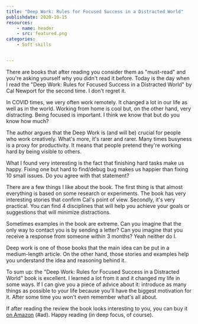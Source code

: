 ```yaml
---
title: "Deep Work: Rules for Focused Success in a Distracted World"
publishdate: 2020-10-15
resources:
    - name: header
    - src: featured.png
categories:
    - Soft skills


---
```


There are books that after reading you consider them as "must-read" and you're asking yourself why you didn't read it before. Today is the day when I read the "Deep Work: Rules for Focused Success in a Distracted World" by Cal Newport for the second time. I don't regret it.

In COVID times, we very often work remotely. It changed a lot in our life as well as in the world. Working from home is cool but, on the other hand, very distracting. Being focused is important. I think we know that but do you know how much?

The author argues that the Deep Work is (and will be) crucial for people who work creatively. What's more, it's rarer and rarer. Many times busyness is a proxy for productivity. It means that people pretend they're working hard by being visible to others.

What I found very interesting is the fact that finishing hard tasks make us happy. Fixing one but hard to find/debug bug makes us happier than fixing 10 small issues. Do you agree with that statement?

There are a few things I like about the book. The first thing is that almost everything is based on some research or experiments. The book has very interesting stories that confirm Cal's point of view. Secondly, it's very practical. You can find 4 disciplines that will help you achieve your goals or suggestions that will minimize distractions.

Sometimes examples in the book are extreme. Can you imagine that the only way to contact you is by sending a letter? Can you imagine that you receive a response from someone within 3 months? Yeah neither do I. 

Deep work is one of those books that the main idea can be put in a medium-length article. On the other hand, those stories and examples help you understand the idea and reasoning behind it.

To sum up: the "Deep Work: Rules for Focused Success in a Distracted World" book is excellent. I learned a lot from it and it changed my life in some ways. If I can give you a piece of advice about it: introduce as many things as possible to your life because you'll have the biggest motivation for it. After some time you won't even remember what's all about.

If after reading the review the book looks interesting to you, you can buy it [on Amazon](https://amzn.to/371pIyl) (#ad).  Happy reading (in deep focus, of course).
